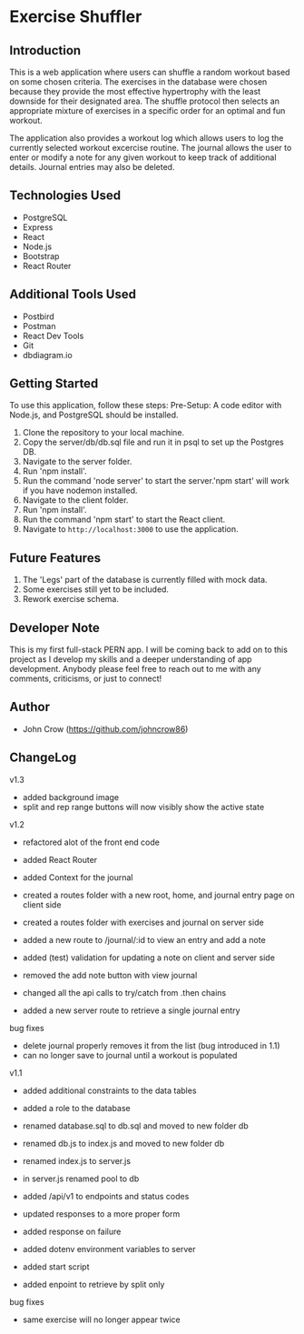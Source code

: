# Exercise Shuffler

## Introduction
This is a web application where users can shuffle a random workout based on some chosen criteria. The exercises in the database were chosen because they provide the most effective hypertrophy with the least downside for their designated area. The shuffle protocol then selects an appropriate mixture of exercises in a specific order for an optimal and fun workout.

The application also provides a workout log which allows users to log the currently selected workout excercise routine. The journal allows the user to enter or modify a note for any given workout to keep track of additional details. Journal entries may also be deleted.

## Technologies Used
- PostgreSQL
- Express
- React
- Node.js
- Bootstrap
- React Router

## Additional Tools Used
- Postbird
- Postman
- React Dev Tools
- Git
- dbdiagram.io

## Getting Started
To use this application, follow these steps:
Pre-Setup: A code editor with Node.js, and PostgreSQL should be installed.

1. Clone the repository to your local machine.
2. Copy the server/db/db.sql file and run it in psql to set up the Postgres DB.
3. Navigate to the server folder.
4. Run 'npm install'.
5. Run the command 'node server' to start the server.'npm start' will work if you have nodemon installed.
6. Navigate to the client folder.
7. Run 'npm install'.
8. Run the command 'npm start' to start the React client.
9. Navigate to `http://localhost:3000` to use the application.

## Future Features
1. The 'Legs' part of the database is currently filled with mock data.
2. Some exercises still yet to be included.
3. Rework exercise schema.

## Developer Note
This is my first full-stack PERN app. I will be coming back to add on to this project as I develop my skills and a deeper understanding of app development. Anybody please feel free to reach out to me with any comments, criticisms, or just to connect!

## Author
- John Crow (https://github.com/johncrow86)

## ChangeLog
v1.3
- added background image
- split and rep range buttons will now visibly show the active state

v1.2
- refactored alot of the front end code
- added React Router
- added Context for the journal
- created a routes folder with a new root, home, and journal entry page on client side
- created a routes folder with exercises and journal on server side
- added a new route to /journal/:id to view an entry and add a note
- added (test) validation for updating a note on client and server side
- removed the add note button with view journal
- changed all the api calls to try/catch from .then chains

- added a new server route to retrieve a single journal entry

bug fixes
- delete journal properly removes it from the list (bug introduced in 1.1)
- can no longer save to journal until a workout is populated

v1.1
- added additional constraints to the data tables
- added a role to the database
- renamed database.sql to db.sql and moved to new folder db
- renamed db.js to index.js and moved to new folder db

- renamed index.js to server.js
- in server.js renamed pool to db
- added /api/v1 to endpoints and status codes
- updated responses to a more proper form
- added response on failure
- added dotenv environment variables to server
- added start script

- added enpoint to retrieve by split only

bug fixes
- same exercise will no longer appear twice